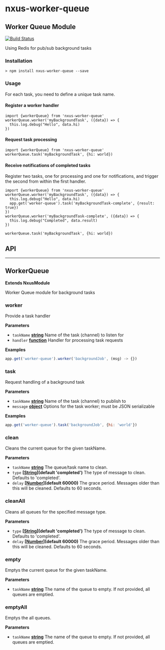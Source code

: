 # nxus-worker-queue

## 

## Worker Queue Module

[![Build Status](https://travis-ci.org/nxus/worker-queue.svg?branch=master)](https://travis-ci.org/nxus/worker-queue)

Using Redis for pub/sub background tasks

### Installation

    > npm install nxus-worker-queue --save

### Usage

For each task, you need to define a unique task name.

#### Register a worker handler

    import {workerQueue} from 'nxus-worker-queue'
    workerQueue.worker('myBackgroundTask', ({data}) => {
      this.log.debug("Hello", data.hi)
    })

#### Request task processing

    import {workerQueue} from 'nxus-worker-queue'
    workerQueue.task('myBackgroundTask', {hi: world})

#### Receive notifications of completed tasks

Register two tasks, one for processing and one for notifications, and trigger the second from within the first handler.

    import {workerQueue} from 'nxus-worker-queue'
    workerQueue.worker('myBackgroundTask', ({data}) => {
      this.log.debug("Hello", data.hi)
      app.get('worker-queue').task('myBackgroundTask-complete', {result: true})
    })
    workerQueue.worker('myBackgroundTask-complete', ({data}) => {
      this.log.debug("Completed", data.result)
    })

`workerQueue.task('myBackgroundTask', {hi: world})`

## API

* * *

## WorkerQueue

**Extends NxusModule**

Worker Queue module for background tasks

### worker

Provide a task handler

**Parameters**

-   `taskName` **[string](https://developer.mozilla.org/en-US/docs/Web/JavaScript/Reference/Global_Objects/String)** Name of the task (channel) to listen for
-   `handler` **[function](https://developer.mozilla.org/en-US/docs/Web/JavaScript/Reference/Statements/function)** Handler for processing task requests

**Examples**

```javascript
app.get('worker-queue').worker('backgroundJob', (msg) -> {})
```

### task

Request handling of a background task

**Parameters**

-   `taskName` **[string](https://developer.mozilla.org/en-US/docs/Web/JavaScript/Reference/Global_Objects/String)** Name of the task (channel) to publish to
-   `message` **[object](https://developer.mozilla.org/en-US/docs/Web/JavaScript/Reference/Global_Objects/Object)** Options for the task worker;
      must be JSON serializable

**Examples**

```javascript
app.get('worker-queue').task('backgroundJob', {hi: 'world'})
```

### clean

Cleans the current queue for the given taskName.

**Parameters**

-   `taskName` **[string](https://developer.mozilla.org/en-US/docs/Web/JavaScript/Reference/Global_Objects/String)** The queue/task name to clean.
-   `type` **\[[String](https://developer.mozilla.org/en-US/docs/Web/JavaScript/Reference/Global_Objects/String)](default 'completed')** The type of message to clean. Defaults to 'completed'.
-   `delay` **\[[Number](https://developer.mozilla.org/en-US/docs/Web/JavaScript/Reference/Global_Objects/Number)](default 60000)** The grace period. Messages older than this will be cleaned. Defaults to 60 seconds.

### cleanAll

Cleans all queues for the specified message type.

**Parameters**

-   `type` **\[[String](https://developer.mozilla.org/en-US/docs/Web/JavaScript/Reference/Global_Objects/String)](default 'completed')** The type of message to clean. Defaults to 'completed'.
-   `delay` **\[[Number](https://developer.mozilla.org/en-US/docs/Web/JavaScript/Reference/Global_Objects/Number)](default 60000)** The grace period. Messages older than this will be cleaned. Defaults to 60 seconds.

### empty

Emptys the current queue for the given taskName.

**Parameters**

-   `taskName` **[string](https://developer.mozilla.org/en-US/docs/Web/JavaScript/Reference/Global_Objects/String)** The name of the queue to empty. If not provided, all queues are emptied.

### emptyAll

Emptys the all queues.

**Parameters**

-   `taskName` **[string](https://developer.mozilla.org/en-US/docs/Web/JavaScript/Reference/Global_Objects/String)** The name of the queue to empty. If not provided, all queues are emptied.
